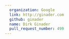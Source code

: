 ```yaml
---
  organization: Google
  link: http://ginader.com
  github: ginader
  name: Dirk Ginader
  pull_request_number: 499
---
```

